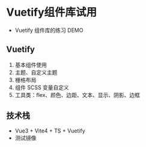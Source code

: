 # Vuetify组件库试用

* Vuetify 组件库的练习 DEMO
  
## Vuetify

1. 基本组件使用
2. 主题、自定义主题
3. 栅格布局
4. 组件 SCSS 变量自定义
5. 工具类：flex、颜色、边距、文本、显示、阴影、边框

## 技术栈

* Vue3 + Vite4 + TS + Vuetify
* 测试镜像
